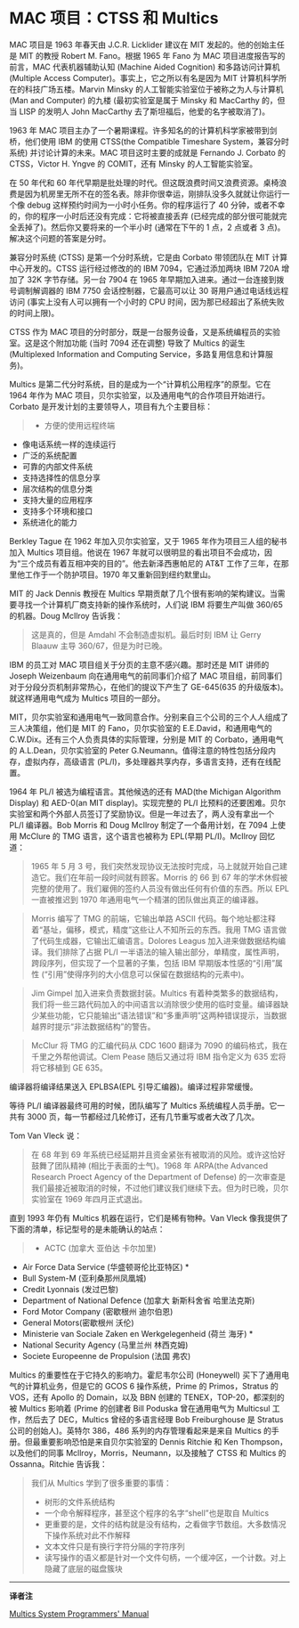 # MAC 项目：CTSS 和 Multics

MAC 项目是 1963 年春天由 J.C.R. Licklider 建议在 MIT 发起的。他的创始主任是 MIT 的教授 Robert M. Fano。根据 1965 年 Fano 为 MAC 项目进度报告写的前言，MAC 代表机器辅助认知 (Machine Aided Cognition) 和多路访问计算机 (Multiple Access Computer)。事实上，它之所以有名是因为 MIT 计算机科学所在的科技广场五楼。Marvin Minsky 的人工智能实验室位于被称之为人与计算机 (Man and Computer) 的九楼 (最初实验室是属于 Minsky 和 MacCarthy 的，但当 LISP 的发明人 John MacCarthy 去了斯坦福后，他爱的名字被取消了)。

1963 年 MAC 项目主办了一个暑期课程。许多知名的的计算机科学家被带到剑桥，他们使用 IBM 的使用 CTSS(the Compatible Timeshare System，兼容分时系统) 并讨论计算的未来。MAC 项目这时主要的成就是 Fernando J. Corbato 的 CTSS，Victor H. Yngve 的 COMIT，还有 Minsky 的人工智能实验室。

在 50 年代和 60 年代早期是批处理的时代。但这既浪费时间又浪费资源。桌椅浪费是因为机房里无所不在的签名表。除非你很幸运，刚排队没多久就就让你运行一个像 debug 这样预约时间为一小时小任务。你的程序运行了 40 分钟，或者不幸的，你的程序一小时后还没有完成：它将被直接丢弃 (已经完成的部分很可能就完全丢掉了)。然后你又要将来的一个半小时 (通常在下午的 1 点，2 点或者 3 点)。解决这个问题的答案是分时。

兼容分时系统 (CTSS) 是第一个分时系统，它是由 Corbato 带领团队在 MIT 计算中心开发的。CTSS 运行经过修改的的 IBM 7094，它通过添加两块 IBM 720A 增加了 32K 字节存储。另一台 7904 在 1965 年早期加入进来。通过一台连接到拨号调制解调器的 IBM 7750 会话控制器，它最高可以让 30 哥用户通过电话线远程访问 (事实上没有人可以拥有一个小时的 CPU 时间，因为那已经超出了系统失败的时间上限)。

CTSS 作为 MAC 项目的分时部分，既是一台服务设备，又是系统编程员的实验室。这是这个附加功能 (当时 7094 还在调整) 导致了 Multics 的诞生 (Multiplexed Information and Computing Service，多路复用信息和计算服务)。

Multics 是第二代分时系统，目的是成为一个“计算机公用程序”的原型。它在 1964 年作为 MAC 项目，贝尔实验室，以及通用电气的合作项目开始进行。Corbato 是开发计划的主要领导人，项目有九个主要目标：

> * 方便的使用远程终端
>
* 像电话系统一样的连续运行
* 广泛的系统配置
* 可靠的内部文件系统
* 支持选择性的信息分享
* 层次结构的信息分类
* 支持大量的应用程序
* 支持多个环境和接口
* 系统进化的能力

Berkley Tague 在 1962 年加入贝尔实验室，又于 1965 年作为项目三人组的秘书加入 Multics 项目组。他说在 1967 年就可以很明显的看出项目不会成功，因为“三个成员有着互相冲突的目的”。他去新泽西惠帕尼的 AT&T 工作了三年，在那里他工作于一个防护项目。1970 年又重新回到纽约默里山。

MIT 的 Jack Dennis 教授在 Multics 早期贡献了几个很有影响的架构建议。当需要寻找一个计算机厂商支持新的操作系统时，人们说 IBM 将要生产叫做 360/65 的机器。Doug McIlroy 告诉我：

> 这是真的，但是 Amdahl 不会制造虚拟机。最后时刻 IBM 让 Gerry Blaauw 主导 360/67，但是为时已晚。

IBM 的员工对 MAC 项目组关于分页的主意不感兴趣。那时还是 MIT 讲师的 Joseph Weizenbaum 向在通用电气的前同事们介绍了 MAC 项目组，前同事们对于分段分页机制非常热心，在他们的提议下产生了 GE-645(635 的升级版本)。就这样通用电气成为 Multics 项目的一部分。

MIT，贝尔实验室和通用电气一致同意合作。分别来自三个公司的三个人人组成了三人决策组，他们是 MIT 的 Fano，贝尔实验室的 E.E.David，和通用电气的 C.W.Dix。还有三个人负责具体的实际管理，分别是 MIT 的 Corbato，通用电气的 A.L.Dean，贝尔实验室的 Peter G.Neumann。值得注意的特性包括分段内存，虚拟内存，高级语言 (PL/I)，多处理器共享内存，多语言支持，还有在线配置。

1964 年 PL/I 被选为编程语言。其他候选的还有 MAD(the Michigan Algorithm Display) 和 AED-0(an MIT display)。实现完整的 PL/I 比预料的还要困难。贝尔实验室和两个外部人员签订了奖励协议。但是一年过去了，两人没有拿出一个 PL/I 编译器。Bob Morris 和 Doug McIlroy 制定了一个备用计划，在 7094 上使用 McClure 的 TMG 语言，这个语言也被称为 EPL(早期 PL/I)。McIlroy 回忆道：

> 1965 年 5 月 3 号，我们突然发现协议无法按时完成，马上就就开始自己建造它。我们在年前一段时间就有顾客。Morris 的 66 到 67 年的学术休假被完整的使用了。我们雇佣的签约人员没有做出任何有价值的东西。所以 EPL 一直被推迟到 1970 年通用电气一个精湛的团队做出真正的编译器。

> Morris 编写了 TMG 的前端，它输出单路 ASCII 代码。每个地址都注释着“基址，偏移，模式，精度”这些让人不知所云的东西。我用 TMG 语言做了代码生成器，它输出汇编语言。Dolores Leagus 加入进来做数据结构编译。我们排除了占据 PL/I 一半语法的输入输出部分，单精度，属性声明，跨段序列，但实现了一个显著的子集，包括 IBM 早期版本性感的“引用”属性 (“引用”使得序列的大小信息可以保留在数据结构的元素中)。

> Jim Gimpel 加入进来负责数据封装。Multics 有着种类繁多的数据结构，我们将一些三路代码加入的中间语言以消除很少使用的临时变量。编译器缺少某些功能，它只能输出“语法错误”和“多重声明”这两种错误提示，当数据越界时提示“非法数据结构”的警告。

> McClur 将 TMG 的汇编代码从 CDC 1600 翻译为 7090 的编码格式，我在千里之外帮他调试。Clem Pease 随后又通过将 IBM 指令定义为 635 宏将将它移植到 GE 635。

编译器将编译结果送入 EPLBSA(EPL 引导汇编器)。编译过程非常缓慢。

等待 PL/I 编译器最终可用的时候，团队编写了 Multics 系统编程人员手册。它一共有 3000 页，每一节都经过几轮修订，还有几节重写或者大改了几次。

Tom Van Vleck 说：

> 在 68 年到 69 年系统已经延期并且资金紧张有被取消的风险。或许这恰好鼓舞了团队精神 (相比于表面的士气)。1968 年 ARPA(the Advanced  Research Proect Agency of the Department of Defense) 的一次审查是我们最接近被取消的时候，不过他们建议我们继续下去。但为时已晚，贝尔实验室在 1969 年四月正式退出。

直到 1993 年仍有 Multics 机器在运行，它们是稀有物种。Van Vleck 像我提供了下面的清单，标记型号的是未能确认的站点：

> * ACTC (加拿大 亚伯达 卡尔加里)
>
* Air Force Data Service (华盛顿哥伦比亚特区) *
* Bull System-M (亚利桑那州凤凰城)
* Credit Lyonnais (发过巴黎)
* Department of National Defence (加拿大 新斯科舍省 哈里法克斯)
* Ford Motor Company (密歇根州 迪尔伯恩)
* General Motors(密歇根州 沃伦)
* Ministerie van Sociale Zaken en Werkgelegenheid (荷兰 海牙) *
* National Security Agency (马里兰州 林西克姆)
* Societe Europeenne de Propulsion (法国 弗农)

Multics 的重要性在于它持久的影响力。霍尼韦尔公司 (Honeywell) 买下了通用电气的计算机业务，但是它的 GCOS 6 操作系统，Prime 的 Primos，Stratus 的 VOS，还有 Apollo 的 Domain，以及 BBN 创建的 TENEX，TOP-20，都深刻的被 Multics 影响着 (Prime 的创建者 Bill Poduska 曾在通用电气为 Multicsul 工作，然后去了 DEC，Multics 曾经的多语言经理 Bob Freiburghouse 是 Stratus 公司的创始人)。英特尔 386，486 系列的内存管理看起来是来自 Multics 的手册。但最重要影响恐怕是来自贝尔实验室的 Dennis Ritchie 和 Ken Thompson，以及他们的同事 Mcllroy，Morris，Neumann，以及接触了 CTSS 和 Multics 的 Ossanna。Ritchie 告诉我：

> 我们从 Multics 学到了很多重要的事情：
>
> * 树形的文件系统结构
> * 一个命令解释程序，甚至这个程序的名字“shell”也是取自 Multics
> * 更重要的是，文件的结构就是没有结构，之看做字节数组。大多数情况下操作系统对此不作解释
> * 文本文件只是有换行字符分隔的字符序列
> * 读写操作的语义都是针对一个文件句柄，一个缓冲区，一个计数。对上隐藏了底层的磁盘簇块


---
**译者注**

[Multics System Programmers' Manual](http://multicians.org/mspmtoc.html)
